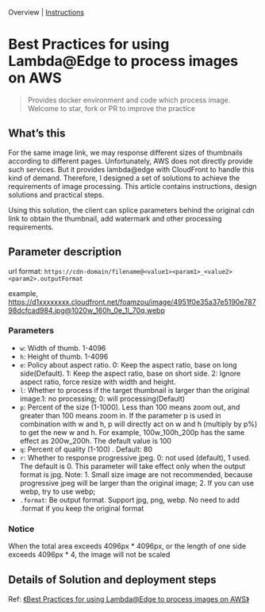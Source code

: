 Overview | [Instructions](./INSTRUCTIONS.md)

# Best Practices for using Lambda@Edge to process images on AWS

> Provides docker environment and code which process image. Welcome to star, fork or PR to improve the practice

## What’s this
For the same image link, we may response different sizes of thumbnails according to different pages. Unfortunately, AWS does not directly provide such services. But it provides lambda@edge with CloudFront to handle this kind of demand. Therefore, I designed a set of solutions to achieve the requirements of image processing. This article contains instructions, design solutions and practical steps.

Using this solution, the client can splice parameters behind the original cdn link to obtain the thumbnail, add watermark and other processing requirements.

## Parameter description
url format: `https://cdn-domain/filename@<value1><param1>_<value2><param2>.outputFormat`

example, https://d1xxxxxxxx.cloudfront.net/foamzou/image/4951f0e35a37e5190e78798dcfcad984.jpg@1020w_160h_0e_1l_70q.webp

### Parameters
- `w`: Width of thumb. 1-4096
- `h`: Height of thumb. 1-4096
- `e`: Policy about aspect ratio. 0: Keep the aspect ratio, base on long side(Default). 1: Keep the aspect ratio, base on short side. 2: Ignore aspect ratio, force resize with width and height.
- `l`: Whether to process if the target thumbnail is larger than the original image.1: no processing; 0: will processing(Default)
- `p`: Percent of the size (1-1000). Less than 100 means zoom out, and greater than 100 means zoom in. If the parameter p is used in combination with w and h, p will directly act on w and h (multiply by p%) to get the new w and h. For example, 100w_100h_200p has the same effect as 200w_200h. The default value is 100
- `q`: Percent of quality (1-100) . Default: 80
- `r`: Whether to response progressive jpeg. 0: not used (default), 1 used. The default is 0. This parameter will take effect only when the output format is jpg. Note: 1. Small size image are not recommended, because progressive jpeg will be larger than the original image; 2. If you can use webp, try to use webp;
- `.format`: Be output format. Support jpg, png, webp. No need to add .format if you keep the original format

### Notice
When the total area exceeds 4096px * 4096px, or the length of one side exceeds 4096px * 4, the image will not be scaled

## Details of Solution and deployment steps
Ref: <a href="https://foamzou.com/2020/08/30/best-practices-for-using-lambdaedge-to-process-images-on-aws-en/" target="_blank">《Best Practices for using Lambda@Edge to process images on AWS》</a>
